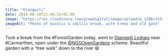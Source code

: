 ```yaml
---
title: "Glangwili"
date: 2018-06-10T21:40:52+01:00
image: "https://res.cloudinary.com/growdigital/image/upload/w_1280/v1544219454/river-27849506157.jpg"
imageAlt: "Photo of bucolic & idyllic brook, with trees and old gate"
---
```


Took a break from the #ForestGarden today, went to [Glangwili Lodges](https://www.ngs.org.uk/find-a-garden/garden/19750/) near #Carmarthen, open under the [@NGSOpenGardens](https://twitter.com/NGSOpenGardens/) scheme. Beautiful garden with a “tree walk” down to the river 😄
